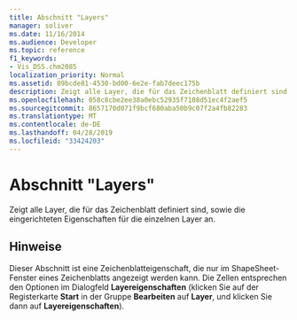 ```yaml
---
title: Abschnitt "Layers"
manager: soliver
ms.date: 11/16/2014
ms.audience: Developer
ms.topic: reference
f1_keywords:
- Vis_DSS.chm2085
localization_priority: Normal
ms.assetid: 89bcde81-4530-bd00-6e2e-fab7deec175b
description: Zeigt alle Layer, die für das Zeichenblatt definiert sind, sowie die eingerichteten Eigenschaften für die einzelnen Layer an.
ms.openlocfilehash: 058c8cbe2ee38a0ebc52935f7108d51ec4f2aef5
ms.sourcegitcommit: 8657170d071f9bcf680aba50b9c07f2a4fb82283
ms.translationtype: MT
ms.contentlocale: de-DE
ms.lasthandoff: 04/28/2019
ms.locfileid: "33424203"
---
```

# <a name="layers-section"></a>Abschnitt "Layers"

Zeigt alle Layer, die für das Zeichenblatt definiert sind, sowie die eingerichteten Eigenschaften für die einzelnen Layer an. 
  
## <a name="remarks"></a>Hinweise

Dieser Abschnitt ist eine Zeichenblatteigenschaft, die nur im ShapeSheet-Fenster eines Zeichenblatts angezeigt werden kann. Die Zellen entsprechen den Optionen im Dialogfeld **Layereigenschaften** (klicken Sie auf der Registerkarte **Start** in der Gruppe **Bearbeiten** auf **Layer**, und klicken Sie dann auf **Layereigenschaften**).
  

